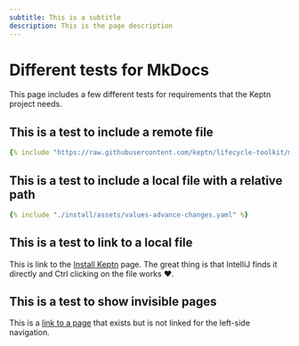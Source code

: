```yaml
---
subtitle: This is a subtitle
description: This is the page description
---
```


# Different tests for MkDocs

This page includes a few different tests for requirements that the Keptn project needs.

## This is a test to include a remote file

```yaml
{% include "https://raw.githubusercontent.com/keptn/lifecycle-toolkit/main/docs/content/en/docs/install/assets/values-advance-changes.yaml" %}
```

## This is a test to include a local file with a relative path
```yaml
{% include "./install/assets/values-advance-changes.yaml" %}
```

## This is a test to link to a local file

This is link to the [Install Keptn](./install/install.md) page.
The great thing is that IntelliJ finds it directly and Ctrl clicking on the file works ❤️.

## This is a test to show invisible pages

This is a [link to a page](invisible.md) that exists but is not linked for the left-side navigation.

